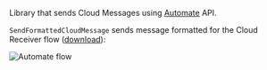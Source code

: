 Library that sends Cloud Messages using [Automate](https://llamalab.com/automate/) API.

`SendFormattedCloudMessage` sends message formatted for the Cloud Receiver flow ([download](https://github.com/lukaszg84/birnenlabs/raw/master/lib/automate/flow/Cloud%20Receiver.flo)):

![Automate flow](https://github.com/lukaszg84/birnenlabs/raw/master/lib/automate/flow/Cloud%20Receiver.png)
